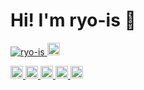 # Hi! I'm ryo-is 👋

<!--
**ryo-is/ryo-is** is a ✨ _special_ ✨ repository because its `README.md` (this file) appears on your GitHub profile.

Here are some ideas to get you started:

- 🔭 I’m currently working on ...
- 🌱 I’m currently learning ...
- 👯 I’m looking to collaborate on ...
- 🤔 I’m looking for help with ...
- 💬 Ask me about ...
- 📫 How to reach me: ...
- 😄 Pronouns: ...
- ⚡ Fun fact: ...
-->

<p align="left">
  <a href="https://github.com/ryo-is/ryo-is/">
    <img src="https://komarev.com/ghpvc/?username=ryo-is" alt="ryo-is" />
  </a>
  <a href="https://github.com/ryo-is">
    <img height="20" src="https://img.shields.io/github/followers/ryo-is?label=follow&logo=github&style=flat" />
  </a>
</p>


<p align="left">
  <a href="https://zenn.dev/is_ryo">
    <img height="20" src="https://badgen.org/img/zenn/is_ryo/likes?style=plastic" alt="Likes" />
  </a>
  <a href="https://zenn.dev/is_ryo">
    <img height="20" src="https://badgen.org/img/zenn/is_ryo/followers?style=plastic" alt="Followers" />
  </a>
  <a href="https://zenn.dev/is_ryo">
    <img height="20" src="https://badgen.org/img/zenn/is_ryo/articles?style=plastic" alt="Articles" />
  </a>
  <a href="http://qiita.com/is_ryo">
    <img height="20" src="https://qiita-badge.apiapi.app/s/is_ryo/contributions.svg" />
  </a>
  <a href="http://qiita.com/is_ryo">
    <img height="20" src="https://qiita-badge.apiapi.app/s/is_ryo/posts.svg" />
  </a>
</p>
